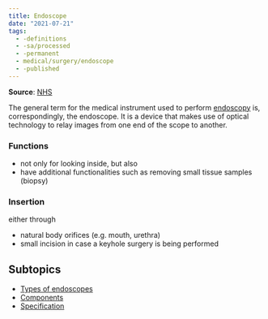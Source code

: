 ```yaml
---
title: Endoscope
date: "2021-07-21"
tags:
  - -definitions
  - -sa/processed
  - -permanent
  - medical/surgery/endoscope
  - -published
---
```


**Source**: [NHS](http://www.nhs.uk/conditions/endoscopy/)  

The general term for the medical instrument used to perform [endoscopy](permanent/30.1.1-endoscopy.md) is, correspondingly, the endoscope.
It is a device that makes use of optical technology to relay images from one end of the scope to another.

### Functions
*   not only for looking inside, but also
*   have additional functionalities such as removing small tissue samples (biopsy)

### Insertion
either through
*   natural body orifices (e.g. mouth, urethra)
*   small incision in case a keyhole surgery is being performed

## Subtopics
* [Types of endoscopes](permanent/30.1.2.1-types-of-endoscopes.md)
* [Components](permanent/30.1.2.2-endoscope-system-components.md)
* [Specification](permanent/30.1.2.3-endoscope-specification.md)

